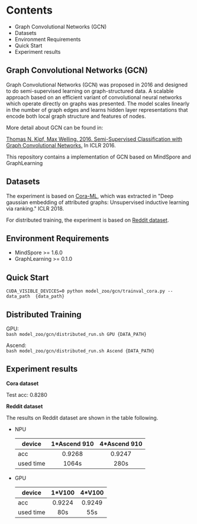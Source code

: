 # Contents

- Graph Convolutional Networks (GCN)
- Datasets
- Environment Requirements
- Quick Start
- Experiment results

## Graph Convolutional Networks (GCN)

Graph Convolutional Networks (GCN) was proposed in 2016 and designed to do semi-supervised learning on graph-structured data. A scalable approach based on an efficient variant of convolutional neural networks which operate directly on graphs was presented. The model scales linearly in the number of graph edges and learns hidden layer representations that encode both local graph structure and features of nodes.

More detail about GCN can be found in:

[Thomas N. Kipf, Max Welling. 2016. Semi-Supervised Classification with Graph Convolutional Networks.](https://arxiv.org/pdf/1609.02907.pdf) In ICLR 2016.

This repository contains a implementation of GCN based on MindSpore and GraphLearning

## Datasets

The experiment is based on [Cora-ML](https://data.dgl.ai/dataset/cora_v2.zip), which was extracted in "Deep gaussian embedding of attributed graphs: Unsupervised inductive learning via ranking." ICLR 2018.

For distributed training, the experiment is based on [Reddit dataset](https://data.dgl.ai/dataset/reddit.zip).

## Environment Requirements

- MindSpore >= 1.6.0
- GraphLearning >= 0.1.0

## Quick Start

`CUDA_VISIBLE_DEVICES=0 python model_zoo/gcn/trainval_cora.py --data_path  {data_path}`

## Distributed Training

GPU:\
`bash model_zoo/gcn/distributed_run.sh GPU {DATA_PATH}`

Ascend:\
`bash model_zoo/gcn/distributed_run.sh Ascend {DATA_PATH}`

## Experiment results

**Cora dataset**

Test acc: 0.8280

**Reddit dataset**

The results on Reddit dataset are shown in the table following.

- NPU

  | device    |   1*Ascend 910     | 4*Ascend 910 |
  | --------- | :----------------: | :----------: |
  | acc       |       0.9268       |      0.9247  |
  | used time |       1064s        |     280s     |

- GPU

  | device | 1*V100 | 4*V100 |
  | --------- | :----------------: |  :----------: |
  | acc       |       0.9224       | 0.9249 |
  | used time |       80s       |  55s |